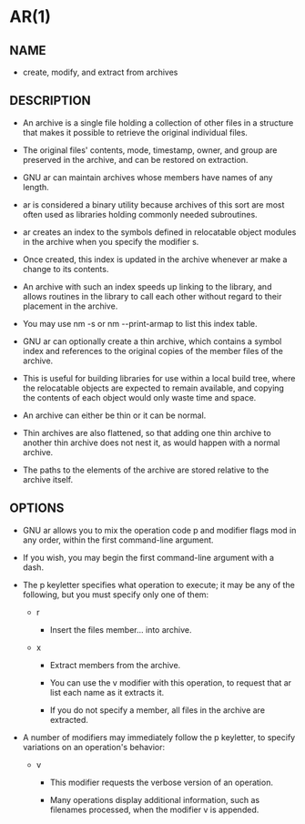 # AR(1)

## NAME

- create, modify, and extract from archives

## DESCRIPTION

- An archive is a single file holding a collection of other files in a structure that makes it possible to retrieve the original individual files.

- The original files' contents, mode, timestamp, owner, and group are preserved in the archive, and can be restored on extraction.

- GNU ar can maintain archives whose members have names of any length.

- ar is considered a binary utility because archives of this sort are most often used as libraries holding commonly needed subroutines.

- ar creates an index to the symbols defined in relocatable object modules in the archive when you specify the modifier s.

- Once created, this index is updated in the archive whenever ar make a change to its contents.

- An archive with such an index speeds up linking to the library, and allows routines in the library to call each other without regard to their placement in the archive.

- You may use nm -s or nm --print-armap to list this index table.

- GNU ar can optionally create a thin archive, which contains a symbol index and references to the original copies of the member files of the archive.

- This is useful for building libraries for use within a local build tree, where the relocatable objects are expected to remain available, and copying the contents of each object would only waste time and space.

- An archive can either be thin or it can be normal.

- Thin archives are also flattened, so that adding one thin archive to another thin archive does not nest it, as would happen with a normal archive.

- The paths to the elements of the archive are stored relative to the archive itself.

## OPTIONS

- GNU ar allows you to mix the operation code p and modifier flags mod in any order, within the first command-line argument.

- If you wish, you may begin the first command-line argument with a dash.

- The p keyletter specifies what operation to execute; it may be any of the following, but you must specify only one of them:

	- r

		- Insert the files member... into archive.

	- x

		- Extract members from the archive.

		- You can use the v modifier with this operation, to request that ar list each name as it extracts it.

		- If you do not specify a member, all files in the archive are extracted.

- A number of modifiers may immediately follow the p keyletter, to specify variations on an operation's behavior:

	- v

		- This modifier requests the verbose version of an operation.

		- Many operations display additional information, such as filenames processed, when the modifier v is appended.
